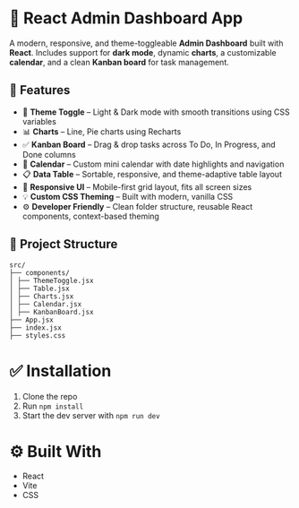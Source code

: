 # 🚀 React Admin Dashboard App

A modern, responsive, and theme-toggleable **Admin Dashboard** built with **React**. Includes support for **dark mode**, dynamic **charts**, a customizable **calendar**, and a clean **Kanban board** for task management.

## 🚀 Features

- 🎨 **Theme Toggle** – Light & Dark mode with smooth transitions using CSS variables  
- 📊 **Charts** – Line, Pie charts using Recharts  
- ✅ **Kanban Board** – Drag & drop tasks across To Do, In Progress, and Done columns  
- 📅 **Calendar** – Custom mini calendar with date highlights and navigation  
- 📋 **Data Table** – Sortable, responsive, and theme-adaptive table layout  
- 📱 **Responsive UI** – Mobile-first grid layout, fits all screen sizes  
- 💡 **Custom CSS Theming** – Built with modern, vanilla CSS  
- ⚙️ **Developer Friendly** – Clean folder structure, reusable React components, context-based theming  

## 📁 Project Structure
```
src/
├── components/
│ ├── ThemeToggle.jsx 
│ ├── Table.jsx 
│ ├── Charts.jsx 
│ ├── Calendar.jsx
│ ├── KanbanBoard.jsx
├── App.jsx 
├── index.jsx 
├── styles.css 
```

# ✅ Installation
1. Clone the repo
2. Run ``` npm install ```
3. Start the dev server with ``` npm run dev ```

# ⚙️ Built With
- React
- Vite
- CSS
